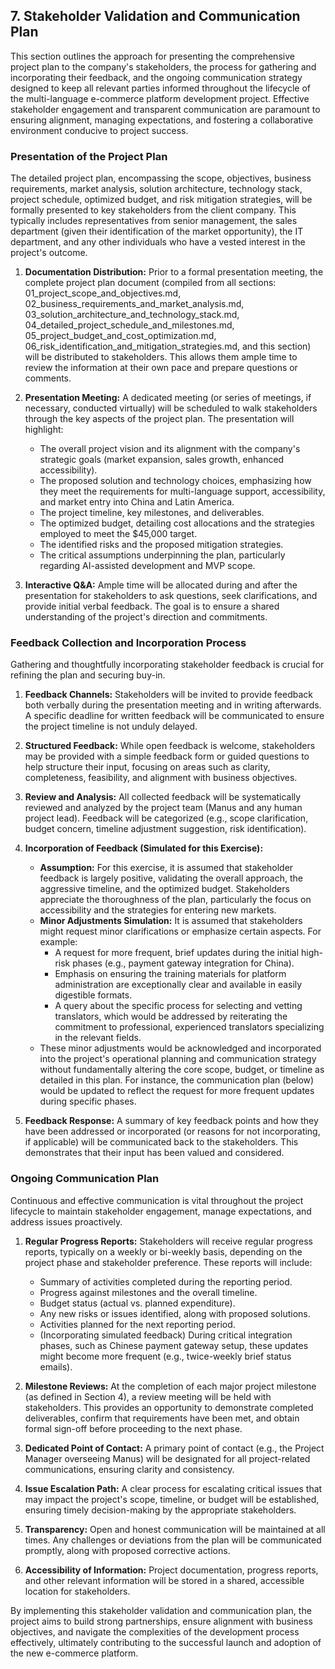 ## 7. Stakeholder Validation and Communication Plan

This section outlines the approach for presenting the comprehensive project plan to the company's stakeholders, the process for gathering and incorporating their feedback, and the ongoing communication strategy designed to keep all relevant parties informed throughout the lifecycle of the multi-language e-commerce platform development project. Effective stakeholder engagement and transparent communication are paramount to ensuring alignment, managing expectations, and fostering a collaborative environment conducive to project success.

### Presentation of the Project Plan

The detailed project plan, encompassing the scope, objectives, business requirements, market analysis, solution architecture, technology stack, project schedule, optimized budget, and risk mitigation strategies, will be formally presented to key stakeholders from the client company. This typically includes representatives from senior management, the sales department (given their identification of the market opportunity), the IT department, and any other individuals who have a vested interest in the project's outcome.

1.  **Documentation Distribution:** Prior to a formal presentation meeting, the complete project plan document (compiled from all sections: 01_project_scope_and_objectives.md, 02_business_requirements_and_market_analysis.md, 03_solution_architecture_and_technology_stack.md, 04_detailed_project_schedule_and_milestones.md, 05_project_budget_and_cost_optimization.md, 06_risk_identification_and_mitigation_strategies.md, and this section) will be distributed to stakeholders. This allows them ample time to review the information at their own pace and prepare questions or comments.

2.  **Presentation Meeting:** A dedicated meeting (or series of meetings, if necessary, conducted virtually) will be scheduled to walk stakeholders through the key aspects of the project plan. The presentation will highlight:
    *   The overall project vision and its alignment with the company's strategic goals (market expansion, sales growth, enhanced accessibility).
    *   The proposed solution and technology choices, emphasizing how they meet the requirements for multi-language support, accessibility, and market entry into China and Latin America.
    *   The project timeline, key milestones, and deliverables.
    *   The optimized budget, detailing cost allocations and the strategies employed to meet the $45,000 target.
    *   The identified risks and the proposed mitigation strategies.
    *   The critical assumptions underpinning the plan, particularly regarding AI-assisted development and MVP scope.

3.  **Interactive Q&A:** Ample time will be allocated during and after the presentation for stakeholders to ask questions, seek clarifications, and provide initial verbal feedback. The goal is to ensure a shared understanding of the project's direction and commitments.

### Feedback Collection and Incorporation Process

Gathering and thoughtfully incorporating stakeholder feedback is crucial for refining the plan and securing buy-in.

1.  **Feedback Channels:** Stakeholders will be invited to provide feedback both verbally during the presentation meeting and in writing afterwards. A specific deadline for written feedback will be communicated to ensure the project timeline is not unduly delayed.

2.  **Structured Feedback:** While open feedback is welcome, stakeholders may be provided with a simple feedback form or guided questions to help structure their input, focusing on areas such as clarity, completeness, feasibility, and alignment with business objectives.

3.  **Review and Analysis:** All collected feedback will be systematically reviewed and analyzed by the project team (Manus and any human project lead). Feedback will be categorized (e.g., scope clarification, budget concern, timeline adjustment suggestion, risk identification).

4.  **Incorporation of Feedback (Simulated for this Exercise):**
    *   **Assumption:** For this exercise, it is assumed that stakeholder feedback is largely positive, validating the overall approach, the aggressive timeline, and the optimized budget. Stakeholders appreciate the thoroughness of the plan, particularly the focus on accessibility and the strategies for entering new markets.
    *   **Minor Adjustments Simulation:** It is assumed that stakeholders might request minor clarifications or emphasize certain aspects. For example:
        *   A request for more frequent, brief updates during the initial high-risk phases (e.g., payment gateway integration for China).
        *   Emphasis on ensuring the training materials for platform administration are exceptionally clear and available in easily digestible formats.
        *   A query about the specific process for selecting and vetting translators, which would be addressed by reiterating the commitment to professional, experienced translators specializing in the relevant fields.
    *   These minor adjustments would be acknowledged and incorporated into the project's operational planning and communication strategy without fundamentally altering the core scope, budget, or timeline as detailed in this plan. For instance, the communication plan (below) would be updated to reflect the request for more frequent updates during specific phases.

5.  **Feedback Response:** A summary of key feedback points and how they have been addressed or incorporated (or reasons for not incorporating, if applicable) will be communicated back to the stakeholders. This demonstrates that their input has been valued and considered.

### Ongoing Communication Plan

Continuous and effective communication is vital throughout the project lifecycle to maintain stakeholder engagement, manage expectations, and address issues proactively.

1.  **Regular Progress Reports:** Stakeholders will receive regular progress reports, typically on a weekly or bi-weekly basis, depending on the project phase and stakeholder preference. These reports will include:
    *   Summary of activities completed during the reporting period.
    *   Progress against milestones and the overall timeline.
    *   Budget status (actual vs. planned expenditure).
    *   Any new risks or issues identified, along with proposed solutions.
    *   Activities planned for the next reporting period.
    *   (Incorporating simulated feedback) During critical integration phases, such as Chinese payment gateway setup, these updates might become more frequent (e.g., twice-weekly brief status emails).

2.  **Milestone Reviews:** At the completion of each major project milestone (as defined in Section 4), a review meeting will be held with stakeholders. This provides an opportunity to demonstrate completed deliverables, confirm that requirements have been met, and obtain formal sign-off before proceeding to the next phase.

3.  **Dedicated Point of Contact:** A primary point of contact (e.g., the Project Manager overseeing Manus) will be designated for all project-related communications, ensuring clarity and consistency.

4.  **Issue Escalation Path:** A clear process for escalating critical issues that may impact the project's scope, timeline, or budget will be established, ensuring timely decision-making by the appropriate stakeholders.

5.  **Transparency:** Open and honest communication will be maintained at all times. Any challenges or deviations from the plan will be communicated promptly, along with proposed corrective actions.

6.  **Accessibility of Information:** Project documentation, progress reports, and other relevant information will be stored in a shared, accessible location for stakeholders.

By implementing this stakeholder validation and communication plan, the project aims to build strong partnerships, ensure alignment with business objectives, and navigate the complexities of the development process effectively, ultimately contributing to the successful launch and adoption of the new e-commerce platform.
